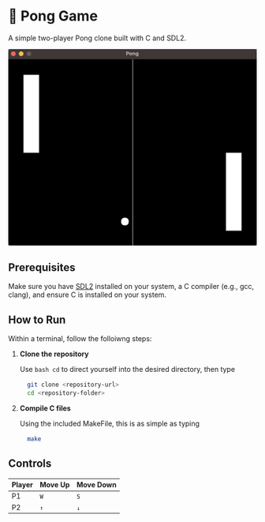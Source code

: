 # 🎾 Pong Game
A simple two-player Pong clone built with C and SDL2.

![screenshot](images/screenshot.png)

## Prerequisites 
Make sure you have [SDL2](https://www.libsdl.org/) installed on your system, a C compiler (e.g., gcc, clang), and ensure C is installed on your system.

## How to Run
Within a terminal, follow the folloiwng steps:
1. **Clone the repository**

   Use ```bash cd``` to direct yourself into the desired directory, then type
   ```bash
     git clone <repository-url>
     cd <repository-folder>
   
3. **Compile C files**

   Using the included MakeFile, this is as simple as typing
   ```bash
     make
   ```

## Controls 
| Player | Move Up | Move Down |
|--------|---------|-----------|
| P1     | `W`     | `S`       |
| P2     | `↑`     | `↓`       |
